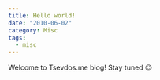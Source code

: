 ```yaml
---
title: Hello world!
date: "2010-06-02"
category: Misc
tags:
  - misc
---
```


Welcome to Tsevdos.me blog! Stay tuned 😉
